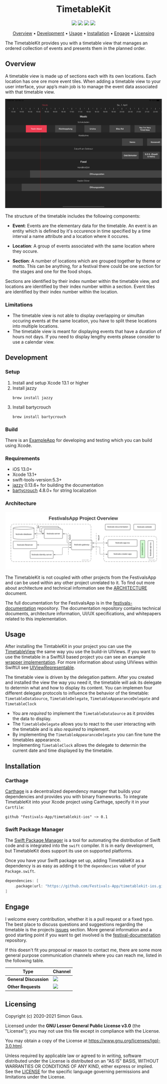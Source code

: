 <h1 align="center">
    TimetableKit
</h1>

<p align="center">
    <a href="https://github.com/festivals-App/timetablekit-ios/commits/" title="Last Commit"><img src="https://img.shields.io/github/last-commit/festivals-App/timetablekit-ios?style=flat"></a>
    <a href="https://github.com/festivals-app/timetablekit-ios/issues" title="Open Issues"><img src="https://img.shields.io/github/issues/festivals-app/timetablekit-ios?style=flat"></a>
    <a href="https://github.com/Carthage/Carthage" title="License"><img src="https://img.shields.io/badge/Carthage-compatible-4BC51D.svg?style=flat"></a>
    <a href="./LICENSE" title="License"><img src="https://img.shields.io/github/license/festivals-app/timetablekit-ios.svg"></a>
</p>

<p align="center">
  <a href="#overview">Overview</a> •
  <a href="#development">Development</a> •
  <a href="#usage">Usage</a> •
  <a href="#installation">Installation</a> •
  <a href="#engage">Engage</a> •
  <a href="#licensing">Licensing</a>
</p>

The TimetableKit provides you with a timetable view that manages an ordered collection of events and presents them in the planned order.

## Overview

A timetable view is made up of sections each with its own locations. Each location has one ore more event tiles. When adding a timetable view to your user interface, your app’s main job is to manage the event data associated with that timetable view.

![Figure 1: UI Screens for Apple iOS](https://github.com/Festivals-App/timetablekit-ios/blob/main/ExampleApp/Screenshots/timetable.png "Figure 1: UI Screens for Apple iOS")

The structure of the timetable includes the following components:

* **Event**:
    Events are the elementary data for the timetable. An event is an entity which is defined by it's occurence in time specified by a time interval a name attribute and a location where it occures.

* **Location**:
    A group of events associated with the same location where they occure.

* **Section**:
    A number of locations which are grouped together by theme or motto. This can be anything, for a festival there could be one section for the stages and one for the food shops.
    
Sections are identified by their index number within the timetable view, and locations are identified by their index number within a section. Event tiles are identified by their index number within the location.
    
### Limitations

* The timetable view is not able to display overlapping or simultan occuring events at the same location, you have to split these locations into multiple locations.
* The timetable view is meant for displaying events that have a duration of hours not days. If you need to display lengthy events please consider to use a calendar view.

## Development

### Setup

1. Install and setup Xcode 13.1 or higher
2. Install jazzy
   ```console
   brew install jazzy
   ```
3. Install bartycrouch
   ```console
   brew install bartycrouch
   ```
   
### Build
    
There is an [ExampleApp](https://github.com/Festivals-App/timetablekit-ios/blob/main/ExampleApp) for developing and testing which you can build using Xcode.
    
### Requirements

-  iOS 13.0+
-  Xcode 13.1+
-  swift-tools-version:5.3+
-  [jazzy](https://github.com/realm/jazzy) 0.13.6+ for building the documentation
-  [bartycrouch](https://github.com/Flinesoft/BartyCrouch) 4.8.0+ for string localization

### Architecture

![Figure 1: Architecture Overview Highlighted](https://github.com/Festivals-App/festivals-documentation/blob/main/images/architecture/overview_timetable.png "Figure 1: Architecture Overview Highlighted")

The TimetableKit is not coupled with other projects from the FestivalsApp and can be used within any other project unrelated to it. To find out more about architecture and technical information see the [ARCHITECTURE](./ARCHITECTURE.md) document.

The full documentation for the FestivalsApp is in the [festivals-documentation](https://github.com/festivals-app/festivals-documentation) repository. The documentation repository contains technical documents, architecture information, UI/UX specifications, and whitepapers related to this implementation.

## Usage

After installing the TimtableKit in your project you can use the [TimetableView](https://github.com/Festivals-App/timetablekit-ios/blob/main/Sources/TimetableKit/TimetableView.swift) the same way you use the build-in UIViews. If you want to use the timetable in a SwiftUI based project you can see an example [wrapper implementation](https://github.com/Festivals-App/timetablekit-ios/blob/main/ExampleApp/TimetableView_wrapper.swift).  For more information about using UIViews within SwiftUI see [UIViewRepresentable](https://developer.apple.com/documentation/swiftui/uiviewrepresentable).
    
The timetable view is driven by the delegation pattern. After you created and installed the view the way you need it, the timetable will ask its delegate to determin what and how to display its content. You can implemen four different delegate protocols to influence the behavior of the timetable: `TimetableDataSource`, `TimetableDelegate`, `TimetableAppearanceDelegate` and `TimetableClock`
    
- You are *required* to implement the `TimetableDataSource` as it provides the data to display.
- The `TimetableDelegate` allows you to react to the user interacting with the timetable and is also *required* to implement. 
- By implementing the `TimetableAppearanceDelegate` you can fine tune the timetables appearance.
- Implementing `TimetableClock` allows the delegate to determin the current date and time displayed by the timetable.
    
## Installation

### Carthage

[Carthage](https://github.com/Carthage/Carthage) is a decentralized dependency manager that builds your dependencies and provides you with binary frameworks. To integrate TimetableKit into your Xcode project using Carthage, specify it in your `Cartfile`:

```ogdl
github "Festivals-App/timetablekit-ios" ~> 0.1
```

### Swift Package Manager

The [Swift Package Manager](https://swift.org/package-manager/) is a tool for automating the distribution of Swift code and is integrated into the `swift` compiler. It is in early development, but TimetableKit does support its use on supported platforms.

Once you have your Swift package set up, adding TimetableKit as a dependency is as easy as adding it to the `dependencies` value of your `Package.swift`.

```swift
dependencies: [
    .package(url: "https://github.com/Festivals-App/timetablekit-ios.git", .upToNextMajor(from: "0.1"))
]
```

## Engage

I welcome every contribution, whether it is a pull request or a fixed typo. The best place to discuss questions and suggestions regarding the timetable is the projects [issues](https://github.com/Festivals-App/timetablekit-ios/issues) section. More general information and a good starting point if you want to get involved is the [festival-documentation](https://github.com/Festivals-App/festivals-documentation) repository.

If this doesn't fit you proposal or reason to contact me, there are some more general purpose communication channels where you can reach me, listed in the following table.

| Type                     | Channel                                                |
| ------------------------ | ------------------------------------------------------ |
| **General Discussion**   | <a href="https://github.com/festivals-app/festivals-documentation/issues/new/choose" title="General Discussion"><img src="https://img.shields.io/github/issues/festivals-app/festivals-documentation/question.svg?style=flat-square"></a> </a>   |
| **Other Requests**    | <a href="mailto:simon.cay.gaus@gmail.com" title="Email me"><img src="https://img.shields.io/badge/email-Simon-green?logo=mail.ru&style=flat-square&logoColor=white"></a>   |

## Licensing

Copyright (c) 2020-2021 Simon Gaus.

Licensed under the **GNU Lesser General Public License v3.0** (the "License"); you may not use this file except in compliance with the License.

You may obtain a copy of the License at https://www.gnu.org/licenses/lgpl-3.0.html.

Unless required by applicable law or agreed to in writing, software distributed under the License is distributed on an "AS IS" BASIS, WITHOUT WARRANTIES OR CONDITIONS OF ANY KIND, either express or implied. See the [LICENSE](./LICENSE) for the specific language governing permissions and limitations under the License.
